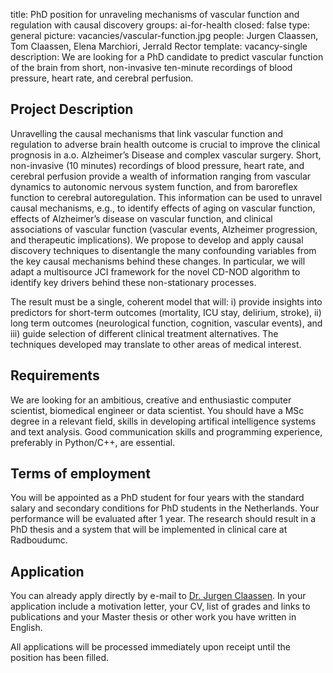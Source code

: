 title: PhD position for unraveling mechanisms of vascular function and regulation with causal discovery
groups: ai-for-health 
closed: false
type: general
picture: vacancies/vascular-function.jpg
people: Jurgen Claassen, Tom Claassen, Elena Marchiori, Jerrald Rector
template: vacancy-single
description: We are looking for a PhD candidate to predict vascular function of the brain from short, non-invasive ten-minute recordings of blood pressure, heart rate, and cerebral perfusion.

## Project Description

Unravelling the causal mechanisms that link vascular function and regulation to adverse brain health outcome is crucial to improve the clinical prognosis in a.o. Alzheimer’s Disease and complex vascular surgery. Short, non-invasive (10 minutes) recordings of blood pressure, heart rate, and cerebral perfusion provide a wealth of information ranging from vascular dynamics to autonomic nervous system function, and from baroreflex function to cerebral autoregulation. This information can be used to unravel causal mechanisms, e.g., to identify effects of aging on vascular function, effects of Alzheimer’s disease on vascular function, and clinical associations of vascular function (vascular events, Alzheimer progression, and therapeutic implications). We propose to develop and apply causal discovery techniques to disentangle the many confounding variables from the key causal mechanisms behind these changes. In particular, we will adapt a multisource JCI framework for the novel CD-NOD algorithm to identify key drivers behind these non-stationary processes.

The result must be a single, coherent model that will: i) provide insights into predictors for short-term outcomes (mortality, ICU stay, delirium, stroke), ii) long term outcomes (neurological function, cognition, vascular events), and iii) guide selection of different clinical treatment alternatives. The techniques developed may translate to other areas of medical interest.

## Requirements

We are looking for an ambitious, creative and enthusiastic computer scientist, biomedical engineer or data scientist. You should have a MSc degree in a relevant field, skills in developing artifical intelligence systems and text analysis. Good communication skills and programming experience, preferably in Python/C++, are essential. 

## Terms of employment

You will be appointed as a PhD student for four years with the standard salary and secondary conditions for PhD students in the Netherlands. Your performance will be evaluated after 1 year. The research should result in a PhD thesis and a system that will be implemented in clinical care at Radboudumc.

## Application

You can already apply directly by e-mail to [Dr. Jurgen Claassen](mailto:Jurgen.Claassen@radboudumc.nl). In your application include a motivation letter, your CV, list of grades and links to publications and your Master thesis or other work you have written in English.

All applications will be processed immediately upon receipt until the position has been filled.
